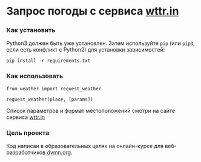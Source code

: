 # Запрос погоды с сервиса [wttr.in](https://wttr.in)

### Как установить

Python3 должен быть уже установлен. 
Затем используйте `pip` (или `pip3`, если есть конфликт с Python2) для установки зависимостей:
```
pip install -r requirements.txt
```

### Как использовать

```
from weather import request_weather
 
request_weather(place, [params])
```
Список параметров и формат местоположений смотри на сайте сервиса [wttr.in](https://wttr.in/:help)

 ### Цель проекта

Код написан в образовательных целях на онлайн-курсе для веб-разработчиков [dvmn.org](https://dvmn.org/).

